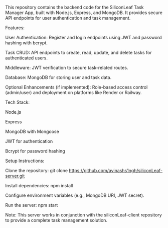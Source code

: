 This repository contains the backend code for the SiliconLeaf Task Manager App, built with Node.js, Express, and MongoDB. It provides secure API endpoints for user authentication and task management.

Features:





User Authentication: Register and login endpoints using JWT and password hashing with bcrypt.



Task CRUD: API endpoints to create, read, update, and delete tasks for authenticated users.



Middleware: JWT verification to secure task-related routes.



Database: MongoDB for storing user and task data.



Optional Enhancements (if implemented): Role-based access control (admin/user) and deployment on platforms like Render or Railway.

Tech Stack:





Node.js



Express



MongoDB with Mongoose



JWT for authentication



Bcrypt for password hashing

Setup Instructions:





Clone the repository: git clone https://github.com/avinashs1ngh/siliconLeaf-server.git



Install dependencies: npm install



Configure environment variables (e.g., MongoDB URI, JWT secret).



Run the server: npm start

Note: This server works in conjunction with the siliconLeaf-client repository to provide a complete task management solution.